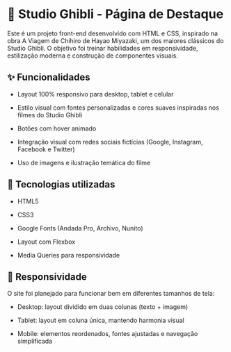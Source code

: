 # 🌸 Studio Ghibli - Página de Destaque
Este é um projeto front-end desenvolvido com HTML e CSS, inspirado na obra A Viagem de Chihiro de Hayao Miyazaki, um dos maiores clássicos do Studio Ghibli. O objetivo foi treinar habilidades em responsividade, estilização moderna e construção de componentes visuais.

## ✨ Funcionalidades
- Layout 100% responsivo para desktop, tablet e celular

- Estilo visual com fontes personalizadas e cores suaves inspiradas nos filmes do Studio Ghibli

- Botões com hover animado

- Integração visual com redes sociais fictícias (Google, Instagram, Facebook e Twitter)

- Uso de imagens e ilustração temática do filme

## 🧱 Tecnologias utilizadas
- HTML5

- CSS3

- Google Fonts (Andada Pro, Archivo, Nunito)

- Layout com Flexbox

- Media Queries para responsividade

## 📱 Responsividade
O site foi planejado para funcionar bem em diferentes tamanhos de tela:

- Desktop: layout dividido em duas colunas (texto + imagem)

- Tablet: layout em coluna única, mantendo harmonia visual

- Mobile: elementos reordenados, fontes ajustadas e navegação simplificada

